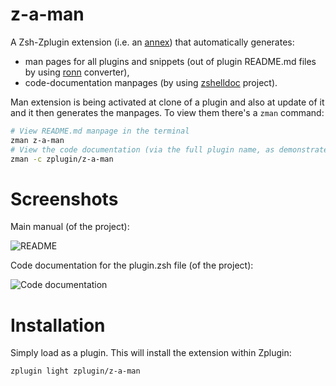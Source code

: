 # z-a-man

A Zsh-Zplugin extension (i.e. an
[annex](http://zdharma.org/zplugin/wiki/Annexes/)) that automatically generates:

  - man pages for all plugins and snippets (out of plugin README.md files by
    using [ronn](https://github.com/rtomayko/ronn) converter),
  - code-documentation manpages (by using
    [zshelldoc](https://github.com/zdharma/zshelldoc) project).

Man extension is being activated at clone of a plugin and also at update of it
and it then generates the manpages. To view them there's a `zman` command:

```zsh
# View README.md manpage in the terminal
zman z-a-man
# View the code documentation (via the full plugin name, as demonstrated)
zman -c zplugin/z-a-man
```

# Screenshots

Main manual (of the project):

![README](https://raw.githubusercontent.com/zplugin/z-a-man/master/images/zman-readme.png)

Code documentation for the plugin.zsh file (of the project):

![Code documentation](https://raw.githubusercontent.com/zplugin/z-a-man/master/images/zman-cd.png)

# Installation

Simply load as a plugin. This will install the extension within Zplugin:

```zsh
zplugin light zplugin/z-a-man
```

<!-- vim:set ft=markdown tw=80: -->
